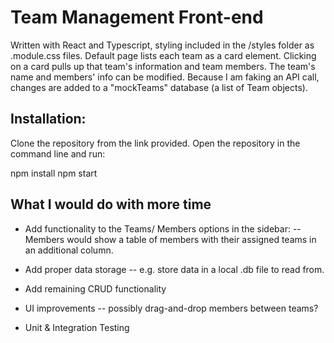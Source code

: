 # Team Management Front-end

Written with React and Typescript, styling included in the /styles folder as .module.css files.
Default page lists each team as a card element.
Clicking on a card pulls up that team's information and team members.
The team's name and members' info can be modified.
Because I am faking an API call, changes are added to a "mockTeams" database (a list of Team objects).

## Installation:

Clone the repository from the link provided.
Open the repository in the command line and run:

npm install
npm start

## What I would do with more time

- Add functionality to the Teams/ Members options in the sidebar:
-- Members would show a table of members with their assigned teams in an additional column.

- Add proper data storage
-- e.g. store data in a local .db file to read from.

- Add remaining CRUD functionality

- UI improvements
-- possibly drag-and-drop members between teams?

- Unit & Integration Testing
